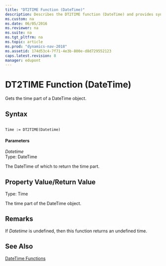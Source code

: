```yaml
---
title: "DT2TIME Function (DateTime)"
description: Describes the DT2TIME function (DateTime) and provides syntax, parameters, return value, and additional remarks.
ms.custom: na
ms.date: 06/05/2016
ms.reviewer: na
ms.suite: na
ms.tgt_pltfrm: na
ms.topic: article
ms.prod: "dynamics-nav-2018"
ms.assetid: 174d53c4-7f71-4e3b-800e-d8d729552123
caps.latest.revision: 8
manager: edupont
---
```

# DT2TIME Function (DateTime)
Gets the time part of a DateTime object.  
  
## Syntax  
  
```  
  
Time := DT2TIME(Datetime)  
```  
  
#### Parameters  
 *Datetime*  
 Type: DateTime  
  
 The DateTime of which to return the time part.  
  
## Property Value/Return Value  
 Type: Time  
  
 The time part of the DateTime object.  
  
## Remarks  
 If *Datetime* is undefined, then this function returns an undefined time.  
  
## See Also  
 [DateTime Functions](DateTime-Functions.md)